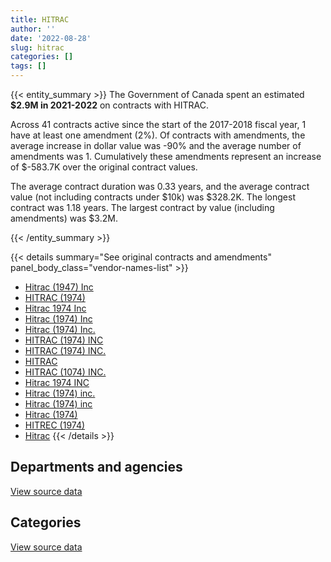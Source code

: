 ```yaml
---
title: HITRAC
author: ''
date: '2022-08-28'
slug: hitrac
categories: []
tags: []
---
```


<script src="/rmarkdown-libs/htmlwidgets/htmlwidgets.js"></script>
<link href="/rmarkdown-libs/datatables-css/datatables-crosstalk.css" rel="stylesheet" />
<script src="/rmarkdown-libs/datatables-binding/datatables.js"></script>
<script src="/rmarkdown-libs/jquery/jquery-3.6.0.min.js"></script>
<link href="/rmarkdown-libs/dt-core-bootstrap/css/dataTables.bootstrap.min.css" rel="stylesheet" />
<link href="/rmarkdown-libs/dt-core-bootstrap/css/dataTables.bootstrap.extra.css" rel="stylesheet" />
<script src="/rmarkdown-libs/dt-core-bootstrap/js/jquery.dataTables.min.js"></script>
<script src="/rmarkdown-libs/dt-core-bootstrap/js/dataTables.bootstrap.min.js"></script>
<link href="/rmarkdown-libs/crosstalk/css/crosstalk.min.css" rel="stylesheet" />
<script src="/rmarkdown-libs/crosstalk/js/crosstalk.min.js"></script>
<script src="/rmarkdown-libs/htmlwidgets/htmlwidgets.js"></script>
<link href="/rmarkdown-libs/datatables-css/datatables-crosstalk.css" rel="stylesheet" />
<script src="/rmarkdown-libs/datatables-binding/datatables.js"></script>
<script src="/rmarkdown-libs/jquery/jquery-3.6.0.min.js"></script>
<link href="/rmarkdown-libs/dt-core-bootstrap/css/dataTables.bootstrap.min.css" rel="stylesheet" />
<link href="/rmarkdown-libs/dt-core-bootstrap/css/dataTables.bootstrap.extra.css" rel="stylesheet" />
<script src="/rmarkdown-libs/dt-core-bootstrap/js/jquery.dataTables.min.js"></script>
<script src="/rmarkdown-libs/dt-core-bootstrap/js/dataTables.bootstrap.min.js"></script>
<link href="/rmarkdown-libs/crosstalk/css/crosstalk.min.css" rel="stylesheet" />
<script src="/rmarkdown-libs/crosstalk/js/crosstalk.min.js"></script>

{{< entity_summary >}}
The Government of Canada spent an estimated **\$2.9M in 2021-2022** on contracts with HITRAC.

Across 41 contracts active since the start of the 2017-2018 fiscal year, 1 have at least one amendment (2%). Of contracts with amendments, the average increase in dollar value was -90% and the average number of amendments was 1. Cumulatively these amendments represent an increase of \$-583.7K over the original contract values.

The average contract duration was 0.33 years, and the average contract value (not including contracts under \$10k) was \$328.2K. The longest contract was 1.18 years. The largest contract by value (including amendments) was \$3.2M.

{{< /entity_summary >}}

{{< details summary="See original contracts and amendments" panel_body_class="vendor-names-list" >}}
- [Hitrac (1947) Inc](https://search.open.canada.ca/en/ct/?sort=contract_value_f%20desc&page=1&search_text=%22Hitrac%20%281947%29%20Inc%22)
- [HITRAC (1974)](https://search.open.canada.ca/en/ct/?sort=contract_value_f%20desc&page=1&search_text=%22HITRAC%20%281974%29%22)
- [Hitrac 1974 Inc](https://search.open.canada.ca/en/ct/?sort=contract_value_f%20desc&page=1&search_text=%22Hitrac%201974%20Inc%22)
- [Hitrac (1974) Inc](https://search.open.canada.ca/en/ct/?sort=contract_value_f%20desc&page=1&search_text=%22Hitrac%20%281974%29%20Inc%22)
- [Hitrac (1974) Inc.](https://search.open.canada.ca/en/ct/?sort=contract_value_f%20desc&page=1&search_text=%22Hitrac%20%281974%29%20Inc.%22)
- [HITRAC (1974) INC](https://search.open.canada.ca/en/ct/?sort=contract_value_f%20desc&page=1&search_text=%22HITRAC%20%281974%29%20INC%22)
- [HITRAC (1974) INC.](https://search.open.canada.ca/en/ct/?sort=contract_value_f%20desc&page=1&search_text=%22HITRAC%20%281974%29%20INC.%22)
- [HITRAC](https://search.open.canada.ca/en/ct/?sort=contract_value_f%20desc&page=1&search_text=%22HITRAC%22)
- [HITRAC (1074) INC.](https://search.open.canada.ca/en/ct/?sort=contract_value_f%20desc&page=1&search_text=%22HITRAC%20%281074%29%20INC.%22)
- [Hitrac 1974 INC](https://search.open.canada.ca/en/ct/?sort=contract_value_f%20desc&page=1&search_text=%22Hitrac%201974%20INC%22)
- [Hitrac (1974) inc.](https://search.open.canada.ca/en/ct/?sort=contract_value_f%20desc&page=1&search_text=%22Hitrac%20%281974%29%20inc.%22)
- [Hitrac (1974) inc](https://search.open.canada.ca/en/ct/?sort=contract_value_f%20desc&page=1&search_text=%22Hitrac%20%281974%29%20inc%22)
- [Hitrac (1974)](https://search.open.canada.ca/en/ct/?sort=contract_value_f%20desc&page=1&search_text=%22Hitrac%20%281974%29%22)
- [HITREC (1974)](https://search.open.canada.ca/en/ct/?sort=contract_value_f%20desc&page=1&search_text=%22HITREC%20%281974%29%22)
- [Hitrac](https://search.open.canada.ca/en/ct/?sort=contract_value_f%20desc&page=1&search_text=%22Hitrac%22)
{{< /details >}}

## Departments and agencies

<div id="htmlwidget-1" style="width:100%;height:auto;" class="datatables html-widget"></div>
<script type="application/json" data-for="htmlwidget-1">{"x":{"style":"bootstrap","filter":"none","vertical":false,"data":[["<a href=\"/departments/aafc-aac/\">Agriculture and Agri-Food Canada<\/a>","<a href=\"/departments/cfia-acia/\">Canadian Food Inspection Agency<\/a>","<a href=\"/departments/csc-scc/\">Correctional Service of Canada<\/a>","<a href=\"/departments/dfo-mpo/\">Fisheries and Oceans Canada<\/a>","<a href=\"/departments/dnd-mdn/\">National Defence<\/a>","<a href=\"/departments/isc-sac/\">Indigenous Services Canada<\/a>","<a href=\"/departments/pc/\">Parks Canada<\/a>","<a href=\"/departments/pwgsc-tpsgc/\">Public Services and Procurement Canada<\/a>","<a href=\"/departments/rcmp-grc/\">Royal Canadian Mounted Police<\/a>","<a href=\"/departments/tc/\">Transport Canada<\/a>"],[52160,85617,589566.46,null,690519.16,null,null,82937.08,null,246395.71],[62377.15,null,228172.99,203025.38,394155.89,null,307360.77,760.89,82846.05,147354.29],[null,null,932824.04,null,2033992.91,98715.75,599722.53,null,null,null],[null,null,null,null,1768503.1,null,872411.27,null,229504.8,null]],"container":"<table class=\"table table-striped table-hover row-border order-column display\">\n  <thead>\n    <tr>\n      <th>Department<\/th>\n      <th>2018-2019<\/th>\n      <th>2019-2020<\/th>\n      <th>2020-2021<\/th>\n      <th>2021-2022<\/th>\n    <\/tr>\n  <\/thead>\n<\/table>","options":{"order":[[4,"desc"]],"pageLength":10,"autoWidth":true,"columnDefs":[{"targets":1,"render":"function(data, type, row, meta) {\n    return type !== 'display' ? data : DTWidget.formatCurrency(data, \"$\", 2, 3, \",\", \".\", true, null);\n  }"},{"targets":2,"render":"function(data, type, row, meta) {\n    return type !== 'display' ? data : DTWidget.formatCurrency(data, \"$\", 2, 3, \",\", \".\", true, null);\n  }"},{"targets":3,"render":"function(data, type, row, meta) {\n    return type !== 'display' ? data : DTWidget.formatCurrency(data, \"$\", 2, 3, \",\", \".\", true, null);\n  }"},{"targets":4,"render":"function(data, type, row, meta) {\n    return type !== 'display' ? data : DTWidget.formatCurrency(data, \"$\", 2, 3, \",\", \".\", true, null);\n  }"},{"width":"16%","targets":[1,2,3,4]},{"className":"dt-right","targets":[1,2,3,4]}],"orderClasses":false}},"evals":["options.columnDefs.0.render","options.columnDefs.1.render","options.columnDefs.2.render","options.columnDefs.3.render"],"jsHooks":[]}</script>
<p class="text-right">
<a href="https://github.com/GoC-Spending/contracts-data/tree/main/data/out/vendors/hitrac/summary_by_fiscal_year_by_department.csv" class="source-data-link btn btn-link">View source data</a>
</p>

## Categories

<div id="htmlwidget-2" style="width:100%;height:auto;" class="datatables html-widget"></div>
<script type="application/json" data-for="htmlwidget-2">{"x":{"style":"bootstrap","filter":"none","vertical":false,"data":[["<a href=\"/categories/defence/\">Defence<\/a>","<a href=\"/categories/information_technology/\">Information technology<\/a>","<a href=\"/categories/transportation_and_logistics/\">Transportation and logistics<\/a>","<a href=\"/categories/industrial_products_and_services/\">Industrial products and services<\/a>"],[690519.16,125864.25,762257.92,168554.08],[394155.89,82846.05,704638.08,244413.39],[2001079.19,null,1631262.32,32913.72],[1719132.52,229504.8,872411.27,49370.58]],"container":"<table class=\"table table-striped table-hover row-border order-column display\">\n  <thead>\n    <tr>\n      <th>Category<\/th>\n      <th>2018-2019<\/th>\n      <th>2019-2020<\/th>\n      <th>2020-2021<\/th>\n      <th>2021-2022<\/th>\n    <\/tr>\n  <\/thead>\n<\/table>","options":{"order":[[4,"desc"]],"dom":"t","pageLength":30,"autoWidth":true,"columnDefs":[{"targets":1,"render":"function(data, type, row, meta) {\n    return type !== 'display' ? data : DTWidget.formatCurrency(data, \"$\", 2, 3, \",\", \".\", true, null);\n  }"},{"targets":2,"render":"function(data, type, row, meta) {\n    return type !== 'display' ? data : DTWidget.formatCurrency(data, \"$\", 2, 3, \",\", \".\", true, null);\n  }"},{"targets":3,"render":"function(data, type, row, meta) {\n    return type !== 'display' ? data : DTWidget.formatCurrency(data, \"$\", 2, 3, \",\", \".\", true, null);\n  }"},{"targets":4,"render":"function(data, type, row, meta) {\n    return type !== 'display' ? data : DTWidget.formatCurrency(data, \"$\", 2, 3, \",\", \".\", true, null);\n  }"},{"width":"16%","targets":[1,2,3,4]},{"className":"dt-right","targets":[1,2,3,4]}],"orderClasses":false,"lengthMenu":[10,25,30,50,100]}},"evals":["options.columnDefs.0.render","options.columnDefs.1.render","options.columnDefs.2.render","options.columnDefs.3.render"],"jsHooks":[]}</script>
<p class="text-right">
<a href="https://github.com/GoC-Spending/contracts-data/tree/main/data/out/vendors/hitrac/summary_by_fiscal_year_by_category.csv" class="source-data-link btn btn-link">View source data</a>
</p>
